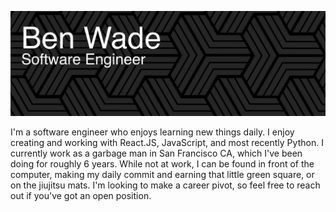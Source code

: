 [![HeaderPng](github_readme_header.png)](https://benwade.dev/)

I'm a software engineer who enjoys learning new things daily. I enjoy creating and working with React.JS, JavaScript, and most recently Python. I currently work as a garbage man in San Francisco CA, which I've been doing for roughly 6 years. While not at work, I can be found in front of the computer, making my daily commit and earning that little green square, or on the jiujitsu mats. I'm looking to make a career pivot, so feel free to reach out if you've got an open position.
